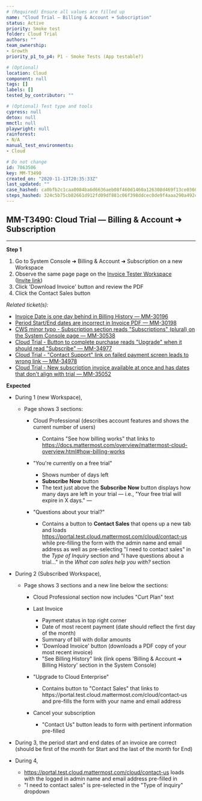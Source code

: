 ```yaml
---
# (Required) Ensure all values are filled up
name: "Cloud Trial — Billing & Account ➜ Subscription"
status: Active
priority: Smoke test
folder: Cloud Trial
authors: ""
team_ownership:
- Growth
priority_p1_to_p4: P1 - Smoke Tests (App testable?)

# (Optional)
location: Cloud
component: null
tags: []
labels: []
tested_by_contributor: ""

# (Optional) Test type and tools
cypress: null
detox: null
mmctl: null
playwright: null
rainforest:
- N/A
manual_test_environments:
- Cloud

# Do not change
id: 7863506
key: MM-T3490
created_on: "2020-11-13T20:35:33Z"
last_updated: ""
case_hashed: ca0bfb2c1caa0084ba6d6636aeb08f460d1460a126308d469f13ce0360a32176374efa5e23a3212f9ac1b5f3c8d2076c
steps_hashed: 324c5b75cb82661d912fd09df881c06f398ddcec0de9f4aaa290a492c1222d975d23368fbb752dc13b1c726374b0c6df
---
```


<!-- (Auto-generated) Based on frontmatter's "key" and "name" -->

## MM-T3490: Cloud Trial — Billing & Account ➜ Subscription

---

**Step 1**

1. Go to System Console ➜ Billing & Account ➜ Subscription on a new Workspace
2. Observe the same page page on the [Invoice Tester Workspace](https://invoice-tester.test.mattermost.cloud/admin_console/billing/subscription)\
   ([Invite link](https://invoice-tester.test.mattermost.cloud/signup_user_complete/?id=66ou4r79abbf8kwfnw7xs3yd7o))
3. Click 'Download Invoice' button and review the PDF
4. Click the Contact Sales button

_Related ticket(s):_

- [Invoice Date is one day behind in Billing History — MM-30196](https://mattermost.atlassian.net/browse/MM-30196)
- [Period Start/End dates are incorrect in Invoice PDF — MM-30198](https://mattermost.atlassian.net/browse/MM-30198)
- [CWS minor typo - Subscription section reads "Subscriptions" (plural) on the System Console page — MM-30538](https://mattermost.atlassian.net/browse/MM-30538)
- [Cloud Trial - Button to complete purchase reads "Upgrade" when it should read "Subscribe" — MM-34977](https://mattermost.atlassian.net/browse/MM-34977)
- [Cloud Trial - "Contact Support" link on failed payment screen leads to wrong link — MM-34978](https://mattermost.atlassian.net/browse/MM-34978)
- [Cloud Trial - New subscription invoice available at once and has dates that don't align with trial — MM-35052](https://mattermost.atlassian.net/browse/MM-35052)

**Expected**

- During 1 (new Workspace),

  - Page shows 3 sections:

    - Cloud Professional (describes account features and shows the current number of users)

      - Contains "See how billing works" that links to <https://docs.mattermost.com/overview/mattermost-cloud-overview.html#how-billing-works>

    - "You're currently on a free trial"

      - Shows number of days left
      - **Subscribe Now** button
      - The text just above the **Subscribe Now** button displays how many days are left in your trial — i.e., "Your free trial will expire in X days." —

    - "Questions about your trial?"

      - Contains a button to **Contact Sales** that opens up a new tab and loads <https://portal.test.cloud.mattermost.com/cloud/contact-us> while pre-filling the form with the admin name and email address as well as pre-selecting "I need to contact sales" in the _Type of Inquiry_ section and "I have questions about a trial…" in the _What can sales help you with?_ section

- During 2 (Subscribed Workspace),

  - Page shows 3 sections and a new line below the sections:

    - Cloud Professional section now includes "Curt Plan" text

    - Last Invoice

      - Payment status in top right corner
      - Date of most recent payment (date should reflect the first day of the month)
      - Summary of bill with dollar amounts
      - 'Download Invoice' button (downloads a PDF copy of your most recent invoice)
      - "See Billing History" link (link opens 'Billing & Account ➜ Billing History' section in the System Console)

    - "Upgrade to Cloud Enterprise"

      - Contains button to "Contact Sales" that links to https\://portal.test.cloud.mattermost.com/cloud/contact-us and pre-fills the form with your name and email address

    - Cancel your subscription

      - "Contact Us" button leads to form with pertinent information pre-filled

- During 3, the period start and end dates of an invoice are correct (should be first of the month for Start and the last of the month for End)

- During 4,

  - <https://portal.test.cloud.mattermost.com/cloud/contact-us> loads with the logged in admin name and email address pre-filled in
  - "I need to contact sales" is pre-selected in the "Type of inquiry" dropdown
